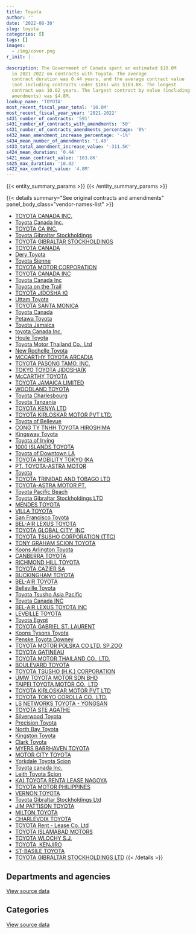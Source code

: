 ```yaml
---
title: Toyota
author: ''
date: '2022-08-30'
slug: toyota
categories: []
tags: []
images:
  - /img/cover.png
r_init: |-
  
description: The Government of Canada spent an estimated $10.0M
  in 2021-2022 on contracts with Toyota. The average
  contract duration was 0.44 years, and the average contract value
  (not including contracts under $10k) was $103.8K. The longest
  contract was 10.02 years. The largest contract by value (including
  amendments) was $4.8M.
lookup_name: 'TOYOTA'
most_recent_fiscal_year_total: '10.0M'
most_recent_fiscal_year_year: '2021-2022'
s431_number_of_contracts: '591'
s431_number_of_contracts_with_amendments: '50'
s431_number_of_contracts_amendments_percentage: '8%'
s432_mean_amendment_increase_percentage: '-1%'
s434_mean_number_of_amendments: '1.48'
s433_total_amendment_increase_value: '-311.5K'
s424_mean_duration: '0.44'
s421_mean_contract_value: '103.8K'
s425_max_duration: '10.02'
s422_max_contract_value: '4.8M'
---
```


<script src="/rmarkdown-libs/htmlwidgets/htmlwidgets.js"></script>
<link href="/rmarkdown-libs/datatables-css/datatables-crosstalk.css" rel="stylesheet" />
<script src="/rmarkdown-libs/datatables-binding/datatables.js"></script>
<script src="/rmarkdown-libs/jquery/jquery-3.6.0.min.js"></script>
<link href="/rmarkdown-libs/dt-core-bootstrap/css/dataTables.bootstrap.min.css" rel="stylesheet" />
<link href="/rmarkdown-libs/dt-core-bootstrap/css/dataTables.bootstrap.extra.css" rel="stylesheet" />
<script src="/rmarkdown-libs/dt-core-bootstrap/js/jquery.dataTables.min.js"></script>
<script src="/rmarkdown-libs/dt-core-bootstrap/js/dataTables.bootstrap.min.js"></script>
<link href="/rmarkdown-libs/crosstalk/css/crosstalk.min.css" rel="stylesheet" />
<script src="/rmarkdown-libs/crosstalk/js/crosstalk.min.js"></script>
<script src="/rmarkdown-libs/htmlwidgets/htmlwidgets.js"></script>
<link href="/rmarkdown-libs/datatables-css/datatables-crosstalk.css" rel="stylesheet" />
<script src="/rmarkdown-libs/datatables-binding/datatables.js"></script>
<script src="/rmarkdown-libs/jquery/jquery-3.6.0.min.js"></script>
<link href="/rmarkdown-libs/dt-core-bootstrap/css/dataTables.bootstrap.min.css" rel="stylesheet" />
<link href="/rmarkdown-libs/dt-core-bootstrap/css/dataTables.bootstrap.extra.css" rel="stylesheet" />
<script src="/rmarkdown-libs/dt-core-bootstrap/js/jquery.dataTables.min.js"></script>
<script src="/rmarkdown-libs/dt-core-bootstrap/js/dataTables.bootstrap.min.js"></script>
<link href="/rmarkdown-libs/crosstalk/css/crosstalk.min.css" rel="stylesheet" />
<script src="/rmarkdown-libs/crosstalk/js/crosstalk.min.js"></script>

{{< entity_summary_params >}}
{{< /entity_summary_params >}}

{{< details summary="See original contracts and amendments" panel_body_class="vendor-names-list" >}}
- [TOYOTA CANADA INC.](https://search.open.canada.ca/en/ct/?sort=contract_value_f%20desc&page=1&search_text=%22TOYOTA%20CANADA%20INC.%22)
- [Toyota Canada Inc.](https://search.open.canada.ca/en/ct/?sort=contract_value_f%20desc&page=1&search_text=%22Toyota%20Canada%20Inc.%22)
- [TOYOTA CA INC.](https://search.open.canada.ca/en/ct/?sort=contract_value_f%20desc&page=1&search_text=%22TOYOTA%20CA%20INC.%22)
- [Toyota Gibraltar Stockholdings](https://search.open.canada.ca/en/ct/?sort=contract_value_f%20desc&page=1&search_text=%22Toyota%20Gibraltar%20Stockholdings%22)
- [TOYOTA GIBRALTAR STOCKHOLDINGS](https://search.open.canada.ca/en/ct/?sort=contract_value_f%20desc&page=1&search_text=%22TOYOTA%20GIBRALTAR%20STOCKHOLDINGS%22)
- [TOYOTA CANADA](https://search.open.canada.ca/en/ct/?sort=contract_value_f%20desc&page=1&search_text=%22TOYOTA%20CANADA%22)
- [Dery Toyota](https://search.open.canada.ca/en/ct/?sort=contract_value_f%20desc&page=1&search_text=%22Dery%20Toyota%22)
- [Toyota Sienne](https://search.open.canada.ca/en/ct/?sort=contract_value_f%20desc&page=1&search_text=%22Toyota%20Sienne%22)
- [TOYOTA MOTOR CORPORATION](https://search.open.canada.ca/en/ct/?sort=contract_value_f%20desc&page=1&search_text=%22TOYOTA%20MOTOR%20CORPORATION%22)
- [TOYOTA CANADA INC](https://search.open.canada.ca/en/ct/?sort=contract_value_f%20desc&page=1&search_text=%22TOYOTA%20CANADA%20INC%22)
- [Toyota Canada Inc](https://search.open.canada.ca/en/ct/?sort=contract_value_f%20desc&page=1&search_text=%22Toyota%20Canada%20Inc%22)
- [Toyota on the Trail](https://search.open.canada.ca/en/ct/?sort=contract_value_f%20desc&page=1&search_text=%22Toyota%20on%20the%20Trail%22)
- [TOYOTA JIDOSHA K)](https://search.open.canada.ca/en/ct/?sort=contract_value_f%20desc&page=1&search_text=%22TOYOTA%20JIDOSHA%20K%29%22)
- [Uttam Toyota](https://search.open.canada.ca/en/ct/?sort=contract_value_f%20desc&page=1&search_text=%22Uttam%20Toyota%22)
- [TOYOTA SANTA MONICA](https://search.open.canada.ca/en/ct/?sort=contract_value_f%20desc&page=1&search_text=%22TOYOTA%20SANTA%20MONICA%22)
- [Toyota Canada](https://search.open.canada.ca/en/ct/?sort=contract_value_f%20desc&page=1&search_text=%22Toyota%20Canada%22)
- [Petawa Toyota](https://search.open.canada.ca/en/ct/?sort=contract_value_f%20desc&page=1&search_text=%22Petawa%20Toyota%22)
- [Toyota Jamaica](https://search.open.canada.ca/en/ct/?sort=contract_value_f%20desc&page=1&search_text=%22Toyota%20Jamaica%22)
- [toyota Canada Inc.](https://search.open.canada.ca/en/ct/?sort=contract_value_f%20desc&page=1&search_text=%22toyota%20Canada%20Inc.%22)
- [Houle Toyota](https://search.open.canada.ca/en/ct/?sort=contract_value_f%20desc&page=1&search_text=%22Houle%20Toyota%22)
- [Toyota Motor Thailand Co., Ltd](https://search.open.canada.ca/en/ct/?sort=contract_value_f%20desc&page=1&search_text=%22Toyota%20Motor%20Thailand%20Co.%2c%20Ltd%22)
- [New Rochelle Toyota](https://search.open.canada.ca/en/ct/?sort=contract_value_f%20desc&page=1&search_text=%22New%20Rochelle%20Toyota%22)
- [MCCARTHY TOYOTA ARCADIA](https://search.open.canada.ca/en/ct/?sort=contract_value_f%20desc&page=1&search_text=%22MCCARTHY%20TOYOTA%20ARCADIA%22)
- [TOYOTA PASONG TAMO, INC.](https://search.open.canada.ca/en/ct/?sort=contract_value_f%20desc&page=1&search_text=%22TOYOTA%20PASONG%20TAMO%2c%20INC.%22)
- [TOKYO TOYOTA JIDOSHA(K](https://search.open.canada.ca/en/ct/?sort=contract_value_f%20desc&page=1&search_text=%22TOKYO%20TOYOTA%20JIDOSHA%28K%22)
- [McCARTHY TOYOTA](https://search.open.canada.ca/en/ct/?sort=contract_value_f%20desc&page=1&search_text=%22McCARTHY%20TOYOTA%22)
- [TOYOTA JAMAICA LIMITED](https://search.open.canada.ca/en/ct/?sort=contract_value_f%20desc&page=1&search_text=%22TOYOTA%20JAMAICA%20LIMITED%22)
- [WOODLAND TOYOTA](https://search.open.canada.ca/en/ct/?sort=contract_value_f%20desc&page=1&search_text=%22WOODLAND%20TOYOTA%22)
- [Toyota Charlesbourg](https://search.open.canada.ca/en/ct/?sort=contract_value_f%20desc&page=1&search_text=%22Toyota%20Charlesbourg%22)
- [Toyota Tanzania](https://search.open.canada.ca/en/ct/?sort=contract_value_f%20desc&page=1&search_text=%22Toyota%20Tanzania%22)
- [TOYOTA KENYA LTD](https://search.open.canada.ca/en/ct/?sort=contract_value_f%20desc&page=1&search_text=%22TOYOTA%20KENYA%20LTD%22)
- [TOYOTA KIRLOSKAR MOTOR PVT LTD.](https://search.open.canada.ca/en/ct/?sort=contract_value_f%20desc&page=1&search_text=%22TOYOTA%20KIRLOSKAR%20MOTOR%20PVT%20LTD.%22)
- [Toyota of Bellevue](https://search.open.canada.ca/en/ct/?sort=contract_value_f%20desc&page=1&search_text=%22Toyota%20of%20Bellevue%22)
- [CONG TY TNHH TOYOTA HIROSHIMA](https://search.open.canada.ca/en/ct/?sort=contract_value_f%20desc&page=1&search_text=%22CONG%20TY%20TNHH%20TOYOTA%20HIROSHIMA%22)
- [Kingsway Toyota](https://search.open.canada.ca/en/ct/?sort=contract_value_f%20desc&page=1&search_text=%22Kingsway%20Toyota%22)
- [Toyota of Irving](https://search.open.canada.ca/en/ct/?sort=contract_value_f%20desc&page=1&search_text=%22Toyota%20of%20Irving%22)
- [1000 ISLANDS TOYOTA](https://search.open.canada.ca/en/ct/?sort=contract_value_f%20desc&page=1&search_text=%221000%20ISLANDS%20TOYOTA%22)
- [Toyota of Downtown LA](https://search.open.canada.ca/en/ct/?sort=contract_value_f%20desc&page=1&search_text=%22Toyota%20of%20Downtown%20LA%22)
- [TOYOTA MOBILITY TOKYO (KA](https://search.open.canada.ca/en/ct/?sort=contract_value_f%20desc&page=1&search_text=%22TOYOTA%20MOBILITY%20TOKYO%20%28KA%22)
- [PT. TOYOTA-ASTRA MOTOR](https://search.open.canada.ca/en/ct/?sort=contract_value_f%20desc&page=1&search_text=%22PT.%20TOYOTA-ASTRA%20MOTOR%22)
- [Toyota](https://search.open.canada.ca/en/ct/?sort=contract_value_f%20desc&page=1&search_text=%22Toyota%22)
- [TOYOTA TRINIDAD AND TOBAGO LTD](https://search.open.canada.ca/en/ct/?sort=contract_value_f%20desc&page=1&search_text=%22TOYOTA%20TRINIDAD%20AND%20TOBAGO%20LTD%22)
- [TOYOTA-ASTRA MOTOR PT.](https://search.open.canada.ca/en/ct/?sort=contract_value_f%20desc&page=1&search_text=%22TOYOTA-ASTRA%20MOTOR%20PT.%22)
- [Toyota Pacific Beach](https://search.open.canada.ca/en/ct/?sort=contract_value_f%20desc&page=1&search_text=%22Toyota%20Pacific%20Beach%22)
- [Toyota Gibraltar Stockholdings LTD](https://search.open.canada.ca/en/ct/?sort=contract_value_f%20desc&page=1&search_text=%22Toyota%20Gibraltar%20Stockholdings%20LTD%22)
- [MENDES TOYOTA](https://search.open.canada.ca/en/ct/?sort=contract_value_f%20desc&page=1&search_text=%22MENDES%20TOYOTA%22)
- [VILLA TOYOTA](https://search.open.canada.ca/en/ct/?sort=contract_value_f%20desc&page=1&search_text=%22VILLA%20TOYOTA%22)
- [San Francisco Toyota](https://search.open.canada.ca/en/ct/?sort=contract_value_f%20desc&page=1&search_text=%22San%20Francisco%20Toyota%22)
- [BEL-AIR LEXUS TOYOTA](https://search.open.canada.ca/en/ct/?sort=contract_value_f%20desc&page=1&search_text=%22BEL-AIR%20LEXUS%20TOYOTA%22)
- [TOYOTA GLOBAL CITY, INC](https://search.open.canada.ca/en/ct/?sort=contract_value_f%20desc&page=1&search_text=%22TOYOTA%20GLOBAL%20CITY%2c%20INC%22)
- [TOYOTA TSUSHO CORPORATION (TTC)](https://search.open.canada.ca/en/ct/?sort=contract_value_f%20desc&page=1&search_text=%22TOYOTA%20TSUSHO%20CORPORATION%20%28TTC%29%22)
- [TONY GRAHAM SCION TOYOTA](https://search.open.canada.ca/en/ct/?sort=contract_value_f%20desc&page=1&search_text=%22TONY%20GRAHAM%20SCION%20TOYOTA%22)
- [Koons Arlington Toyota](https://search.open.canada.ca/en/ct/?sort=contract_value_f%20desc&page=1&search_text=%22Koons%20Arlington%20Toyota%22)
- [CANBERRA TOYOTA](https://search.open.canada.ca/en/ct/?sort=contract_value_f%20desc&page=1&search_text=%22CANBERRA%20TOYOTA%22)
- [RICHMOND HILL TOYOTA](https://search.open.canada.ca/en/ct/?sort=contract_value_f%20desc&page=1&search_text=%22RICHMOND%20HILL%20TOYOTA%22)
- [TOYOTA CAZIER SA](https://search.open.canada.ca/en/ct/?sort=contract_value_f%20desc&page=1&search_text=%22TOYOTA%20CAZIER%20SA%22)
- [BUCKINGHAM TOYOTA](https://search.open.canada.ca/en/ct/?sort=contract_value_f%20desc&page=1&search_text=%22BUCKINGHAM%20TOYOTA%22)
- [BEL-AIR TOYOTA](https://search.open.canada.ca/en/ct/?sort=contract_value_f%20desc&page=1&search_text=%22BEL-AIR%20TOYOTA%22)
- [Belleville Toyota](https://search.open.canada.ca/en/ct/?sort=contract_value_f%20desc&page=1&search_text=%22Belleville%20Toyota%22)
- [Toyota Tsusho Asia Pacific](https://search.open.canada.ca/en/ct/?sort=contract_value_f%20desc&page=1&search_text=%22Toyota%20Tsusho%20Asia%20Pacific%22)
- [Toyota Canada INC](https://search.open.canada.ca/en/ct/?sort=contract_value_f%20desc&page=1&search_text=%22Toyota%20Canada%20INC%22)
- [BEL-AIR LEXUS TOYOTA INC](https://search.open.canada.ca/en/ct/?sort=contract_value_f%20desc&page=1&search_text=%22BEL-AIR%20LEXUS%20TOYOTA%20INC%22)
- [LEVEILLE TOYOTA](https://search.open.canada.ca/en/ct/?sort=contract_value_f%20desc&page=1&search_text=%22LEVEILLE%20TOYOTA%22)
- [Toyota Egypt](https://search.open.canada.ca/en/ct/?sort=contract_value_f%20desc&page=1&search_text=%22Toyota%20Egypt%22)
- [TOYOTA GABRIEL ST. LAURENT](https://search.open.canada.ca/en/ct/?sort=contract_value_f%20desc&page=1&search_text=%22TOYOTA%20GABRIEL%20ST.%20LAURENT%22)
- [Koons Tysons Toyota](https://search.open.canada.ca/en/ct/?sort=contract_value_f%20desc&page=1&search_text=%22Koons%20Tysons%20Toyota%22)
- [Penske Toyota Downey](https://search.open.canada.ca/en/ct/?sort=contract_value_f%20desc&page=1&search_text=%22Penske%20Toyota%20Downey%22)
- [TOYOTA MOTOR POLSKA CO LTD. SP.ZOO](https://search.open.canada.ca/en/ct/?sort=contract_value_f%20desc&page=1&search_text=%22TOYOTA%20MOTOR%20POLSKA%20CO%20LTD.%20SP.ZOO%22)
- [TOYOTA GATINEAU](https://search.open.canada.ca/en/ct/?sort=contract_value_f%20desc&page=1&search_text=%22TOYOTA%20GATINEAU%22)
- [TOYOTA MOTOR THAILAND CO., LTD.](https://search.open.canada.ca/en/ct/?sort=contract_value_f%20desc&page=1&search_text=%22TOYOTA%20MOTOR%20THAILAND%20CO.%2c%20LTD.%22)
- [BOULEVARD TOYOTA](https://search.open.canada.ca/en/ct/?sort=contract_value_f%20desc&page=1&search_text=%22BOULEVARD%20TOYOTA%22)
- [TOYOTA TSUSHO (H.K.) CORPORATION](https://search.open.canada.ca/en/ct/?sort=contract_value_f%20desc&page=1&search_text=%22TOYOTA%20TSUSHO%20%28H.K.%29%20CORPORATION%22)
- [UMW TOYOTA MOTOR SDN BHD](https://search.open.canada.ca/en/ct/?sort=contract_value_f%20desc&page=1&search_text=%22UMW%20TOYOTA%20MOTOR%20SDN%20BHD%22)
- [TAIPEI TOYOTA MOTOR CO., LTD](https://search.open.canada.ca/en/ct/?sort=contract_value_f%20desc&page=1&search_text=%22TAIPEI%20TOYOTA%20MOTOR%20CO.%2c%20LTD%22)
- [TOYOTA KIRLOSKAR MOTOR PVT LTD](https://search.open.canada.ca/en/ct/?sort=contract_value_f%20desc&page=1&search_text=%22TOYOTA%20KIRLOSKAR%20MOTOR%20PVT%20LTD%22)
- [TOYOTA TOKYO COROLLA CO., LTD.](https://search.open.canada.ca/en/ct/?sort=contract_value_f%20desc&page=1&search_text=%22TOYOTA%20TOKYO%20COROLLA%20CO.%2c%20LTD.%22)
- [LS NETWORKS TOYOTA - YONGSAN](https://search.open.canada.ca/en/ct/?sort=contract_value_f%20desc&page=1&search_text=%22LS%20NETWORKS%20TOYOTA%20-%20YONGSAN%22)
- [TOYOTA STE AGATHE](https://search.open.canada.ca/en/ct/?sort=contract_value_f%20desc&page=1&search_text=%22TOYOTA%20STE%20AGATHE%22)
- [Silverwood Toyota](https://search.open.canada.ca/en/ct/?sort=contract_value_f%20desc&page=1&search_text=%22Silverwood%20Toyota%22)
- [Precision Toyota](https://search.open.canada.ca/en/ct/?sort=contract_value_f%20desc&page=1&search_text=%22Precision%20Toyota%22)
- [North Bay Toyota](https://search.open.canada.ca/en/ct/?sort=contract_value_f%20desc&page=1&search_text=%22North%20Bay%20Toyota%22)
- [Kingston Toyota](https://search.open.canada.ca/en/ct/?sort=contract_value_f%20desc&page=1&search_text=%22Kingston%20Toyota%22)
- [Clark Toyota](https://search.open.canada.ca/en/ct/?sort=contract_value_f%20desc&page=1&search_text=%22Clark%20Toyota%22)
- [MYERS BARRHAVEN TOYOTA](https://search.open.canada.ca/en/ct/?sort=contract_value_f%20desc&page=1&search_text=%22MYERS%20BARRHAVEN%20TOYOTA%22)
- [MOTOR CITY TOYOTA](https://search.open.canada.ca/en/ct/?sort=contract_value_f%20desc&page=1&search_text=%22MOTOR%20CITY%20TOYOTA%22)
- [Yorkdale Toyota Scion](https://search.open.canada.ca/en/ct/?sort=contract_value_f%20desc&page=1&search_text=%22Yorkdale%20Toyota%20Scion%22)
- [Toyota canada Inc.](https://search.open.canada.ca/en/ct/?sort=contract_value_f%20desc&page=1&search_text=%22Toyota%20canada%20Inc.%22)
- [Leith Toyota Scion](https://search.open.canada.ca/en/ct/?sort=contract_value_f%20desc&page=1&search_text=%22Leith%20Toyota%20Scion%22)
- [KA) TOYOTA RENTA LEASE NAGOYA](https://search.open.canada.ca/en/ct/?sort=contract_value_f%20desc&page=1&search_text=%22KA%29%20TOYOTA%20RENTA%20LEASE%20NAGOYA%22)
- [TOYOTA MOTOR PHILIPPINES](https://search.open.canada.ca/en/ct/?sort=contract_value_f%20desc&page=1&search_text=%22TOYOTA%20MOTOR%20PHILIPPINES%22)
- [VERNON TOYOTA](https://search.open.canada.ca/en/ct/?sort=contract_value_f%20desc&page=1&search_text=%22VERNON%20TOYOTA%22)
- [Toyota Gibraltar Stockholdings Ltd](https://search.open.canada.ca/en/ct/?sort=contract_value_f%20desc&page=1&search_text=%22Toyota%20Gibraltar%20Stockholdings%20Ltd%22)
- [JIM PATTISON TOYOTA](https://search.open.canada.ca/en/ct/?sort=contract_value_f%20desc&page=1&search_text=%22JIM%20PATTISON%20TOYOTA%22)
- [MILTON TOYOTA](https://search.open.canada.ca/en/ct/?sort=contract_value_f%20desc&page=1&search_text=%22MILTON%20TOYOTA%22)
- [CHARLEVOIX TOYOTA](https://search.open.canada.ca/en/ct/?sort=contract_value_f%20desc&page=1&search_text=%22CHARLEVOIX%20TOYOTA%22)
- [TOYOTA Rent - Lease Co. Ltd](https://search.open.canada.ca/en/ct/?sort=contract_value_f%20desc&page=1&search_text=%22TOYOTA%20Rent%20-%20Lease%20Co.%20Ltd%22)
- [TOYOTA ISLAMABAD MOTORS](https://search.open.canada.ca/en/ct/?sort=contract_value_f%20desc&page=1&search_text=%22TOYOTA%20ISLAMABAD%20MOTORS%22)
- [TOYOTA WLOCHY S.J.](https://search.open.canada.ca/en/ct/?sort=contract_value_f%20desc&page=1&search_text=%22TOYOTA%20WLOCHY%20S.J.%22)
- [TOYOTA, KENJIRO](https://search.open.canada.ca/en/ct/?sort=contract_value_f%20desc&page=1&search_text=%22TOYOTA%2c%20KENJIRO%22)
- [ST-BASILE TOYOTA](https://search.open.canada.ca/en/ct/?sort=contract_value_f%20desc&page=1&search_text=%22ST-BASILE%20TOYOTA%22)
- [TOYOTA GIBRALTAR STOCKHOLDINGS LTD](https://search.open.canada.ca/en/ct/?sort=contract_value_f%20desc&page=1&search_text=%22TOYOTA%20GIBRALTAR%20STOCKHOLDINGS%20LTD%22)
{{< /details >}}

## Departments and agencies

<div id="htmlwidget-1" style="width:100%;height:auto;" class="datatables html-widget"></div>
<script type="application/json" data-for="htmlwidget-1">{"x":{"style":"bootstrap","filter":"none","vertical":false,"data":[["<a href=\"/departments/aafc-aac/\">Agriculture and Agri-Food Canada<\/a>","<a href=\"/departments/acoa-apeca/\">Atlantic Canada Opportunities Agency<\/a>","<a href=\"/departments/cbsa-asfc/\">Canada Border Services Agency<\/a>","<a href=\"/departments/ced-dec/\">Canada Economic Development for Quebec Regions<\/a>","<a href=\"/departments/cfia-acia/\">Canadian Food Inspection Agency<\/a>","<a href=\"/departments/cic/\">Immigration, Refugees and Citizenship Canada<\/a>","<a href=\"/departments/cnsc-ccsn/\">Canadian Nuclear Safety Commission<\/a>","<a href=\"/departments/cra-arc/\">Canada Revenue Agency<\/a>","<a href=\"/departments/crtc/\">Canadian Radio-television and Telecommunications Commission<\/a>","<a href=\"/departments/csc-scc/\">Correctional Service of Canada<\/a>","<a href=\"/departments/dfatd-maecd/\">Global Affairs Canada<\/a>","<a href=\"/departments/dfo-mpo/\">Fisheries and Oceans Canada<\/a>","<a href=\"/departments/dnd-mdn/\">National Defence<\/a>","<a href=\"/departments/ec/\">Environment and Climate Change Canada<\/a>","<a href=\"/departments/elections/\">Elections Canada<\/a>","<a href=\"/departments/esdc-edsc/\">Employment and Social Development Canada<\/a>","<a href=\"/departments/fin/\">Department of Finance Canada<\/a>","<a href=\"/departments/hc-sc/\">Health Canada<\/a>","<a href=\"/departments/ic/\">Innovation, Science and Economic Development Canada<\/a>","<a href=\"/departments/isc-sac/\">Indigenous Services Canada<\/a>","<a href=\"/departments/jus/\">Department of Justice Canada<\/a>","<a href=\"/departments/nrc-cnrc/\">National Research Council Canada<\/a>","<a href=\"/departments/nrcan-rncan/\">Natural Resources Canada<\/a>","<a href=\"/departments/nserc-crsng/\">Natural Sciences and Engineering Research Council of Canada<\/a>","<a href=\"/departments/oag-bvg/\">Office of the Auditor General of Canada<\/a>","<a href=\"/departments/oic-ci/\">Office of the Information Commissioner of Canada<\/a>","<a href=\"/departments/pc/\">Parks Canada<\/a>","<a href=\"/departments/pch/\">Canadian Heritage<\/a>","<a href=\"/departments/pco-bcp/\">Privy Council Office<\/a>","<a href=\"/departments/phac-aspc/\">Public Health Agency of Canada<\/a>","<a href=\"/departments/pwgsc-tpsgc/\">Public Services and Procurement Canada<\/a>","<a href=\"/departments/rcmp-grc/\">Royal Canadian Mounted Police<\/a>","<a href=\"/departments/ssc-spc/\">Shared Services Canada<\/a>","<a href=\"/departments/tc/\">Transport Canada<\/a>","<a href=\"/departments/tsb-bst/\">Transportation Safety Board of Canada<\/a>","<a href=\"/departments/vac-acc/\">Veterans Affairs Canada<\/a>"],[406748.42,null,1331944.57,null,71208.19,62445.52,53822.18,55243.41,51330.79,607472.79,2617648.45,153765.21,4103438.37,123483.41,38446.52,78233.53,null,null,146435.32,null,55243.41,null,null,null,null,55243.41,34209.66,31857.41,null,null,55241.71,3180341.88,7314.5,692640.59,34251.48,null],[134144.66,null,414940.96,51330.79,143120.28,70630.84,null,null,null,239486.7,1636600.74,42949.39,304489.7,164555.03,null,null,null,null,null,null,null,null,null,43825.36,null,null,null,null,55243.41,null,null,2113454.6,7334.54,167912.04,null,39858.01],[364127.8,71073.46,200658.62,null,null,null,null,null,null,null,1549627.65,169298.32,251823.99,247107.35,null,316126,39213.93,67337.22,null,432927.73,null,69823.18,null,null,90776,null,67651.6,32947.95,null,97831.93,null,3191654.34,7314.5,269164.1,null,35458.27],[138330.94,null,575537.26,null,163712.9,null,null,null,null,730986.51,1821045.67,102767.48,958567.96,202258.58,null,null,11486.91,null,null,null,51265.84,null,33481.35,null,null,null,134449.83,null,null,null,33481.35,4391012.49,197196,441531.22,null,null]],"container":"<table class=\"table table-striped table-hover row-border order-column display\">\n  <thead>\n    <tr>\n      <th>Department<\/th>\n      <th>2018-2019<\/th>\n      <th>2019-2020<\/th>\n      <th>2020-2021<\/th>\n      <th>2021-2022<\/th>\n    <\/tr>\n  <\/thead>\n<\/table>","options":{"order":[[4,"desc"]],"pageLength":10,"autoWidth":true,"columnDefs":[{"targets":1,"render":"function(data, type, row, meta) {\n    return type !== 'display' ? data : DTWidget.formatCurrency(data, \"$\", 2, 3, \",\", \".\", true, null);\n  }"},{"targets":2,"render":"function(data, type, row, meta) {\n    return type !== 'display' ? data : DTWidget.formatCurrency(data, \"$\", 2, 3, \",\", \".\", true, null);\n  }"},{"targets":3,"render":"function(data, type, row, meta) {\n    return type !== 'display' ? data : DTWidget.formatCurrency(data, \"$\", 2, 3, \",\", \".\", true, null);\n  }"},{"targets":4,"render":"function(data, type, row, meta) {\n    return type !== 'display' ? data : DTWidget.formatCurrency(data, \"$\", 2, 3, \",\", \".\", true, null);\n  }"},{"width":"16%","targets":[1,2,3,4]},{"className":"dt-right","targets":[1,2,3,4]}],"orderClasses":false}},"evals":["options.columnDefs.0.render","options.columnDefs.1.render","options.columnDefs.2.render","options.columnDefs.3.render"],"jsHooks":[]}</script>
<p class="text-right">
<a href="https://github.com/GoC-Spending/contracts-data/tree/main/data/out/vendors/toyota/summary_by_fiscal_year_by_department.csv" class="source-data-link btn btn-link">View source data</a>
</p>

## Categories

<div id="htmlwidget-2" style="width:100%;height:auto;" class="datatables html-widget"></div>
<script type="application/json" data-for="htmlwidget-2">{"x":{"style":"bootstrap","filter":"none","vertical":false,"data":[["<a href=\"/categories/office_management/\">Office management<\/a>","<a href=\"/categories/defence/\">Defence<\/a>","<a href=\"/categories/transportation_and_logistics/\">Transportation and logistics<\/a>","<a href=\"/categories/industrial_products_and_services/\">Industrial products and services<\/a>"],[null,3984962.84,9944572.36,118475.53],[20610.67,304489.7,5304776.69,null],[null,251823.99,7320119.96,null],[null,958567.96,9028544.33,null]],"container":"<table class=\"table table-striped table-hover row-border order-column display\">\n  <thead>\n    <tr>\n      <th>Category<\/th>\n      <th>2018-2019<\/th>\n      <th>2019-2020<\/th>\n      <th>2020-2021<\/th>\n      <th>2021-2022<\/th>\n    <\/tr>\n  <\/thead>\n<\/table>","options":{"order":[[4,"desc"]],"dom":"t","pageLength":30,"autoWidth":true,"columnDefs":[{"targets":1,"render":"function(data, type, row, meta) {\n    return type !== 'display' ? data : DTWidget.formatCurrency(data, \"$\", 2, 3, \",\", \".\", true, null);\n  }"},{"targets":2,"render":"function(data, type, row, meta) {\n    return type !== 'display' ? data : DTWidget.formatCurrency(data, \"$\", 2, 3, \",\", \".\", true, null);\n  }"},{"targets":3,"render":"function(data, type, row, meta) {\n    return type !== 'display' ? data : DTWidget.formatCurrency(data, \"$\", 2, 3, \",\", \".\", true, null);\n  }"},{"targets":4,"render":"function(data, type, row, meta) {\n    return type !== 'display' ? data : DTWidget.formatCurrency(data, \"$\", 2, 3, \",\", \".\", true, null);\n  }"},{"width":"16%","targets":[1,2,3,4]},{"className":"dt-right","targets":[1,2,3,4]}],"orderClasses":false,"lengthMenu":[10,25,30,50,100]}},"evals":["options.columnDefs.0.render","options.columnDefs.1.render","options.columnDefs.2.render","options.columnDefs.3.render"],"jsHooks":[]}</script>
<p class="text-right">
<a href="https://github.com/GoC-Spending/contracts-data/tree/main/data/out/vendors/toyota/summary_by_fiscal_year_by_category.csv" class="source-data-link btn btn-link">View source data</a>
</p>
